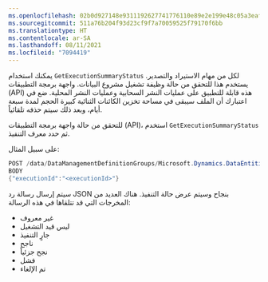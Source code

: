 ```yaml
---
ms.openlocfilehash: 02b0d927148e9311192627741776110e89e2e199e48c05a3eaf6455efaf575d8
ms.sourcegitcommit: 511a76b204f93d23cf9f7a70059525f79170f6bb
ms.translationtype: HT
ms.contentlocale: ar-SA
ms.lasthandoff: 08/11/2021
ms.locfileid: "7094419"
---
```

يمكنك استخدام `GetExecutionSummaryStatus` لكل من مهام الاستيراد والتصدير. يستخدم هذا للتحقق من حالة وظيفة تشغيل مشروع البيانات. واجهة برمجة التطبيقات (API) هذه قابلة للتطبيق على عمليات النشر السحابية وعمليات النشر المحلية. ضع في اعتبارك أن الملف سيبقى في مساحة تخزين الكائنات الثنائية كبيرة الحجم لمدة سبعة أيام، وبعد ذلك سيتم حذفه تلقائياً.

للتحقق من حالة واجهة برمجة التطبيقات (API)، استخدم `GetExecutionSummaryStatus` ثم حدد معرف التنفيذ.

على سبيل المثال:

```csharp
POST /data/DataManagementDefinitionGroups/Microsoft.Dynamics.DataEntities.GetExecutionSummaryStatus
BODY
{"executionId":"<executionId>"}
```
سيتم إرسال رسالة رد JSON بنجاح وسيتم عرض حالة التنفيذ. هناك العديد من المخرجات التي قد تتلقاها في هذه الرسالة:

-   غير معروف
-   ‏‫ليس قيد التشغيل‬
-   جارٍ التنفيذ
-   ناجح
-   نجح جزئياً
-   فشل
-   ‏‫تم الإلغاء‬
 